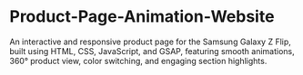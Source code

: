 # Product-Page-Animation-Website
An interactive and responsive product page for the Samsung Galaxy Z Flip, built using HTML, CSS, JavaScript, and GSAP, featuring smooth animations, 360° product view, color switching, and engaging section highlights.
